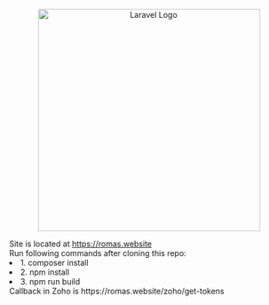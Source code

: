 <p align="center"><a href="https://laravel.com" target="_blank"><img src="https://raw.githubusercontent.com/laravel/art/master/logo-lockup/5%20SVG/2%20CMYK/1%20Full%20Color/laravel-logolockup-cmyk-red.svg" width="400" alt="Laravel Logo"></a></p>
Site is located at <a href="https://romas.website">https://romas.website</a>

<div>
Run following commands after cloning this repo:
<li>1. composer install</li>
<li>2. npm install</li>
<li>3. npm run build</li>
</div>
<div>Callback in Zoho is https://romas.website/zoho/get-tokens </div>
